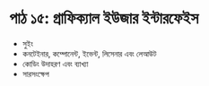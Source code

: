 # পাঠ ১৫: গ্রাফিক্যাল ইউজার ইন্টারফেইস

* সুইং 
* কনটেইনার, কম্পোনেন্ট, ইভেন্ট, লিসেনার এবং লেআউট
* কোডিং উদাহরণ এবং ব্যাখ্যা 
* সারসংক্ষেপ


